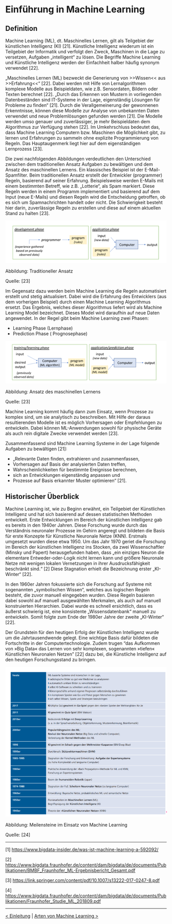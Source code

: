 # Einführung in Machine Learning
 
## Definition
 
Machine Learning (ML), dt. Maschinelles Lernen, gilt als Teilgebiet der künstlichen Intelligenz (KI) [21]. Künstliche Intelligenz wiederum ist ein Teilgebiet der Informatik und verfolgt den Zweck, Maschinen in die Lage zu versetzen, Aufgaben „intelligent“ zu lösen. Die Begriffe Machine Learning und Künstliche Intelligenz werden der Einfachheit halber häufig synonym verwendet [22].
 
„Maschinelles Lernen (ML) bezweckt die Generierung von >>Wissen<< aus >>Erfahrung<<“ [22]. Dabei werden mit Hilfe von Lernalgorithmen  komplexe Modelle aus Beispieldaten, wie z.B. Sensordaten, Bildern oder Texten berechnet [22]. „Durch das Erkennen von Mustern in vorliegenden Datenbeständen sind IT-Systeme in der Lage, eigenständig Lösungen für Probleme zu finden“ [21]. Durch die Verallgemeinerung der gewonnenen Erkenntnisse, können diese Modelle zur Analyse von unbekannten Daten verwendet und neue Problemlösungen gefunden werden [21]. Die Modelle werden umso genauer und zuverlässiger, je mehr Beispieldaten dem Algorithmus zur Verfügung stehen [22]. Im Umkehrschluss bedeutet das, dass Machine Learning Computern bzw. Maschinen die Möglichkeit gibt, zu lernen und Erfahrungen zu sammeln ohne explizite Programmierung von Regeln. Das Hauptaugenmerk liegt hier auf dem eigenständigen Lernprozess [23].

Die zwei nachfolgenden Abbildungen verdeutlichen den Unterschied zwischen dem traditionellen Ansatz Aufgaben zu bewältigen und dem Ansatz des maschinellen Lernens. Ein klassisches Beispiel ist der E-Mail-Spamfilter. Beim traditionellen Ansatz erstellt der Entwickler (programmer) Regeln, basierend auf seiner Erfahrung. Beispielsweise werden E-Mails mit einem bestimmten Betreff, wie z.B. „Lotterie“, als Spam markiert. Diese Regeln werden in einem Programm implementiert und basierend auf dem Input (neue E-Mails) und diesen Regeln wird die Entscheidung getroffen, ob es sich um Spamnachrichten handelt oder nicht. Die Schwierigkeit besteht hier darin, zuverlässige Regeln zu erstellen und diese auf einem aktuellen Stand zu halten [23].

![Traditioneller Ansatz ](images/devApplPhase.PNG "Traditioneller Ansatz")
 
Abbildung: Traditioneller Ansatz

Quelle: [23]

Im Gegensatz dazu werden beim Machine Learning die Regeln automatisiert erstellt und stetig aktualisiert. Dabei wird die Erfahrung des Entwicklers (aus dem vorherigen Beispiel) durch einen Machine Learning Algorithmus ersetzt. Das Ergebnis, welches dieser Algorithmus liefert wird als Machine Learning Model bezeichnet. Dieses Model wird daraufhin auf neue Daten angewendet. In der Regel gibt beim Machine Learning zwei Phasen:
 - Learning Phase (Lernphase)
 - Prediction Phase ( Prognosephase)
 
 ![Ansatz des maschinellen Lernens ](images/trainLearnPhase.PNG "Ansatz des maschinellen Lernens")
 
Abbildung: Ansatz des maschinellen Lernens

Quelle: [23]

Machine Learning kommt häufig dann zum Einsatz, wenn Prozesse zu komplex sind, um sie analytisch zu beschreiben. Mit Hilfe der daraus resultierenden Modelle ist es möglich Vorhersagen oder Empfehlungen zu entwickeln. Dabei können ML-Anwendungen sowohl für physische Geräte als auch rein digitale Zwecke verwendet werden [23].
 
Zusammenfassend sind Machine Learning Systeme in der Lage folgende Aufgaben zu bewältigen [21]:
-   „Relevante Daten finden, extrahieren und zusammenfassen,
-   Vorhersagen auf Basis der analysierten Daten treffen,
-   Wahrscheinlichkeiten für bestimmte Ereignisse berechnen,
-   sich an Entwicklungen eigenständig anpassen und
-   Prozesse auf Basis erkannter Muster optimieren“ [21].
 
 
## Historischer Überblick
 
Machine Learning ist, wie zu Beginn erwähnt, ein Teilgebiet der Künstlichen Intelligenz und hat sich basierend auf dessen statistischen Methoden entwickelt. Erste Entwicklungen im Bereich der künstlichen Intelligenz gab es bereits in den 1940er Jahren. Diese Forschung wurde durch das Verständnis neuronaler Prozesse im Gehirn angeregt und bildeten die Basis für erste Konzepte für Künstliche Neuronale Netze (KNN). Erstmals umgesetzt wurden diese etwa 1950. Um das Jahr 1970 geriet die Forschung im Bereich der künstlichen Intelligenz ins Stocken, da zwei Wissenschaftler (Minsky und Papert) herausgefunden haben, dass „ein einziges Neuron die elementare Entweder-oder-Logik nicht lernen kann und größere Neuronale Netze mit wenigen lokalen Vernetzungen in ihrer Ausdrucksfähigkeit beschränkt sind.“ [2] Diese Stagnation erhielt die Bezeichnung erster „KI-Winter“ [22].
 
In den 1960er Jahren fokussierte sich die Forschung auf Systeme mit sogenannten „symbolischen Wissen“, welches aus logischen Regeln besteht, die zuvor manuell eingegeben wurden. Diese Regeln basieren dabei sowohl auf manuell ausgewählten Merkmalen, als auch auf manuell konstruierten Hierarchien. Dabei wurde es schnell ersichtlich, dass es äußerst schwierig ist, eine konsistente „Wissensdatenbank“ manuell zu entwickeln. Somit folgte zum Ende der 1980er Jahre der zweite „KI-Winter“ [22]. 
 
Der Grundstein für den heutigen Erfolg der Künstlichen Intelligenz wurde um die Jahrtausendwende gelegt. Eine wichtige Basis dafür bildeten die Fortschritte in der Computertechnologie. Zudem trugen “das Aufkommen von »Big Data« das Lernen von sehr komplexen, sogenannten »tiefen« Künstlichen Neuronalen Netzen” [22] dazu bei, die Künstliche Intelligenz auf den heutigen Forschungsstand zu bringen.

 ![Meilensteine ](images/meilensteine.PNG "Meilensteine")

Abbildung: Meilensteine im Einsatz von Machine Learning

Quelle: [24]

---
 
[1] https://www.bigdata-insider.de/was-ist-machine-learning-a-592092/
 
[2] https://www.bigdata.fraunhofer.de/content/dam/bigdata/de/documents/Publikationen/BMBF_Fraunhofer_ML-Ergebnisbericht_Gesamt.pdf
 
[3] https://link.springer.com/content/pdf/10.1007/s13222-017-0247-8.pdf

[4] https://www.bigdata.fraunhofer.de/content/dam/bigdata/de/documents/Publikationen/Fraunhofer_Studie_ML_201809.pdf

---
 
[< Einleitung](Einleitung.md) | [ Arten von Machine Learning >](Arten_von_Machine_Learning.md)

